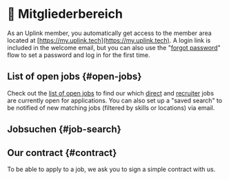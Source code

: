 # 🔐 Mitgliederbereich

As an Uplink member, you automatically get access to the member area located at [https://my.uplink.tech](https://my.uplink.tech). A login link is included in the welcome email, but you can also use the "[forgot password](https://my.uplink.tech/password/new)" flow to set a password and log in for the first time.

## List of open jobs {#open-jobs}

Check out the [list of open jobs](https://my.uplink.tech/jobs) to find our which [direct](040-direct-jobs.md) and [recruiter](050-recruiter-jobs.md) jobs are currently open for applications. You can also set up a "saved search" to be notified of new matching jobs (filtered by skills or locations) via email.

## Jobsuchen {#job-search}

## Our contract {#contract}

To be able to apply to a job, we ask you to sign a simple contract with us.
